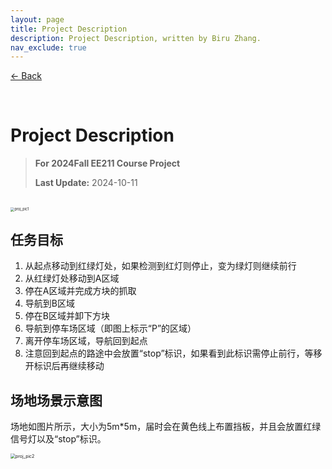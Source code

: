 ```yaml
---
layout: page
title: Project Description
description: Project Description, written by Biru Zhang.
nav_exclude: true
---
```


[← Back](https://rpai-lab.github.io/EE211/HW_and_Project/)

<br>

# Project Description

> **For 2024Fall EE211 Course Project**
>
> **Last Update:** 2024-10-11

<br>


<img src="http://127.0.0.1:4000//EE211/assets/images/proj_description_pic1.jpg" alt="proj_pic1" style="zoom:40%;" />

## 任务目标

1. 从起点移动到红绿灯处，如果检测到红灯则停止，变为绿灯则继续前行
2. 从红绿灯处移动到A区域
3. 停在A区域并完成方块的抓取
4. 导航到B区域
5. 停在B区域并卸下方块
6. 导航到停车场区域（即图上标示“P”的区域）
7. 离开停车场区域，导航回到起点
8. 注意回到起点的路途中会放置“stop”标识，如果看到此标识需停止前行，等移开标识后再继续移动

## 场地场景示意图

场地如图片所示，大小为5m*5m，届时会在黄色线上布置挡板，并且会放置红绿信号灯以及“stop”标识。

<img src="http://127.0.0.1:4000//EE211/assets/images/proj_description_pic2.jpg" alt="proj_pic2" style="zoom:50%;" />
